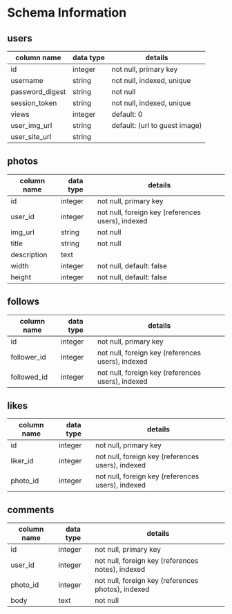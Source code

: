 # Schema Information

## users
column name     | data type | details
----------------|-----------|-----------------------
id              | integer   | not null, primary key
username        | string    | not null, indexed, unique
password_digest | string    | not null
session_token   | string    | not null, indexed, unique
views           | integer   | default: 0
user_img_url    | string    | default: (url to guest image)
user_site_url   | string    |

## photos
column name | data type | details
------------|-----------|-----------------------
id          | integer   | not null, primary key
user_id     | integer   | not null, foreign key (references users), indexed
img_url     | string    | not null
title       | string    | not null
description | text      |
width       | integer   | not null, default: false
height      | integer   | not null, default: false

## follows
column name | data type | details
------------|-----------|-----------------------
id          | integer   | not null, primary key
follower_id | integer   | not null, foreign key (references users), indexed
followed_id | integer   | not null, foreign key (references users), indexed

## likes
column name | data type | details
------------|-----------|-----------------------
id          | integer   | not null, primary key
liker_id    | integer   | not null, foreign key (references users), indexed
photo_id    | integer   | not null, foreign key (references users), indexed

## comments
column name | data type | details
------------|-----------|-----------------------
id          | integer   | not null, primary key
user_id     | integer   | not null, foreign key (references notes), indexed
photo_id    | integer   | not null, foreign key (references photos), indexed
body        | text      | not null
